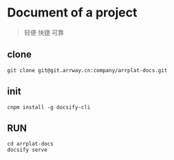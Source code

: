 # Document of a project

> 轻便 快捷 可靠

## clone
```
git clone git@git.arrway.cn:company/arrplat-docs.git
```
## init
```
cnpm install -g docsify-cli

```

## RUN
```
cd arrplat-docs
docsify serve
```
